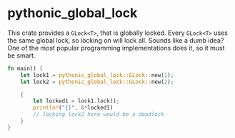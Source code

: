 # pythonic_global_lock

This crate provides a `GLock<T>`, that is globally locked. Every `GLock<T>` uses the same global lock, so locking on
will lock all. Sounds like a dumb idea? One of the most popular programming implementations does it, so it must be
smart.

```rust
fn main() {
    let lock1 = pythonic_global_lock::GLock::new(1);
    let lock2 = pythonic_global_lock::GLock::new(2);

    {
        let locked1 = lock1.lock();
        println!("{}", &*locked1)
        // locking lock2 here would be a deadlock
    }
}
```